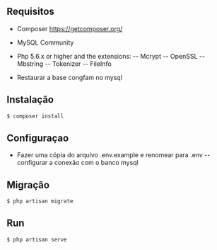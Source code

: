 ## Requisitos
- Composer https://getcomposer.org/
- MySQL Community
- Php 5.6.x or higher and the extensions:
-- Mcrypt
-- OpenSSL
-- Mbstring
-- Tokenizer
-- FileInfo

- Restaurar a base congfam no mysql 

## Instalação
```php
$ composer install
```

## Configuraçao
- Fazer uma cópia do arquivo .env.example e renomear para .env
-- configurar a conexão com o banco mysql

## Migração
```php
$ php artisan migrate
```

## Run
```php
$ php artisan serve
```
